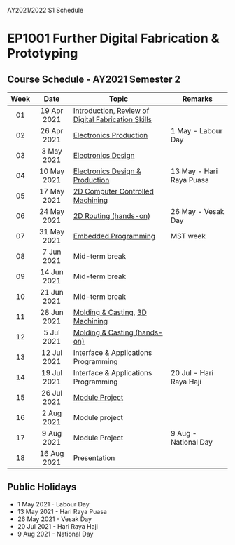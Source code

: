 AY2021/2022 S1 Schedule

# EP1001 Further Digital Fabrication & Prototyping
## Course Schedule - AY2021 Semester 2

| Week | Date | Topic | Remarks |
|:----:|:----:|-------|---------|
| 01 | 19 Apr 2021 | [Introduction, Review of Digital Fabrication Skills](02-intro-review.md)|
| 02 | 26 Apr 2021 | [Electronics Production](03-electronics-prod.md) | 1 May - Labour Day|
| 03 | 3 May 2021 | [Electronics Design](04-electronics-design.md) |
| 04 | 10 May 2021 | [Electronics Design & Production](04-electronics-design.md) | 13 May - Hari Raya Puasa |
| 05 | 17 May 2021 | [2D Computer Controlled Machining](06-2dmachining.md) | 
| 06 | 24 May 2021 | [2D Routing (hands-on)](06-2dmachining.md) | 26 May - Vesak Day|
| 07 | 31 May 2021 | [Embedded Programming](05-embeddedprog.md) | MST week|
| 08 | 7 Jun 2021 | Mid-term break |
| 09 | 14 Jun 2021 | Mid-term break |
| 10 | 21 Jun 2021 | Mid-term break |
| 11 | 28 Jun 2021 | [Molding & Casting](07-moldingcasting.md), [3D Machining](08-3dmachining.md)| |
| 12 | 5 Jul 2021 | [Molding & Casting (hands-on)]()|
| 13 | 12 Jul 2021 | Interface & Applications Programming |
| 14 | 19 Jul 2021 | Interface & Applications Programming | 20 Jul - Hari Raya Haji|
| 15 | 26 Jul 2021 | [Module Project](11-project.md)|
| 16 | 2 Aug 2021 | Module project | 
| 17 | 9 Aug 2021 | Module Project | 9 Aug - National Day |
| 18 | 16 Aug 2021 | Presentation |



## Public Holidays
* 1 May 2021 - Labour Day
* 13 May 2021 - Hari Raya Puasa
* 26 May 2021 - Vesak Day
* 20 Jul 2021 - Hari Raya Haji
* 9 Aug 2021 - National Day
